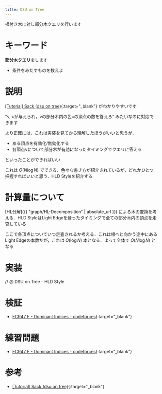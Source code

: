 ```yaml
---
title: DSU on Tree
---
```


根付き木に対し部分木クエリを行います

# キーワード

**部分木クエリ**をします

* 条件をみたすものを数えよ

# 説明

[\[Tutorial\] Sack (dsu on tree)](https://codeforces.com/blog/entry/44351){:target="_blank"}<!--_--> がわかりやすいです

"v, cが与えられ，vの部分木内の色cの頂点の数を答えろ" みたいなのに対応できます

より正確には，これは実装を見てから理解したほうがいいと思うが，

* ある頂点を有効化/無効化する
* 各頂点vについて部分木が有効になったタイミングでクエリに答える

といったことができればいい

これは $O(N \log N)$ でできる．色々な書き方が紹介されているが，どれかひとつ把握すればいいと思う．HLD Styleを紹介する

# 計算量について

[HL分解]({{ "graph/HL-Decomposition" | absolute_url }}) による木の変換を考える．HLD StyleはLight Edgeを登ったタイミングで全ての部分木内の頂点を走査している

ここで各頂点についていつ走査されるか考える．これは根へと向かう途中にある Light Edgeの本数だが，これは $O(\log N)$ 本となる．よって全体で $O(N \log N)$ となる

# 実装

// @ DSU on Tree - HLD Style

# 検証

* [ECR47 F - Dominant Indices - codeforces](https://codeforces.com/contest/1009/submission/50643706){:target="_blank"}<!--_-->

# 練習問題

* [ECR47 F - Dominant Indices - codeforces](https://codeforces.com/contest/1009/problem/F){:target="_blank"}<!--_-->

# 参考

* [\[Tutorial\] Sack (dsu on tree)](https://codeforces.com/blog/entry/44351){:target="_blank"}<!--_-->

